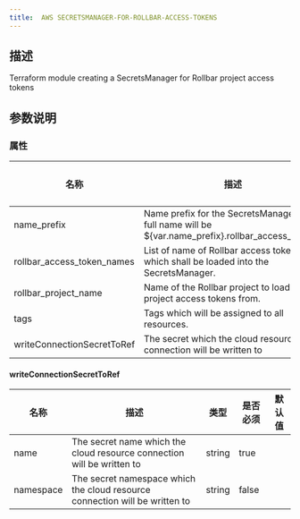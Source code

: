 ```yaml
---
title:  AWS SECRETSMANAGER-FOR-ROLLBAR-ACCESS-TOKENS
---
```


## 描述

Terraform module creating a SecretsManager for Rollbar project access tokens

## 参数说明


### 属性

 名称 | 描述 | 类型 | 是否必须 | 默认值 
 ------------ | ------------- | ------------- | ------------- | ------------- 
 name_prefix | Name prefix for the SecretsManager. The full name will be ${var.name_prefix}.rollbar_access_tokens. | string | true |  
 rollbar_access_token_names | List of name of Rollbar access tokens which shall be loaded into the SecretsManager. | list(string) | false |  
 rollbar_project_name | Name of the Rollbar project to load the project access tokens from. | string | true |  
 tags | Tags which will be assigned to all resources. | map(string) | false |  
 writeConnectionSecretToRef | The secret which the cloud resource connection will be written to | [writeConnectionSecretToRef](#writeConnectionSecretToRef) | false |  


#### writeConnectionSecretToRef

 名称 | 描述 | 类型 | 是否必须 | 默认值 
 ------------ | ------------- | ------------- | ------------- | ------------- 
 name | The secret name which the cloud resource connection will be written to | string | true |  
 namespace | The secret namespace which the cloud resource connection will be written to | string | false |  
